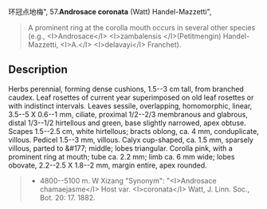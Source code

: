 环冠点地梅",
57.**Androsace coronata** (Watt) Handel-Mazzetti",

> A prominent ring at the corolla mouth occurs in several other species (e.g., &lt;I&gt;Androsace&lt;/I&gt; &lt;I&gt;zambalensis &lt;/I&gt;(Petitmengin) Handel-Mazzetti, &lt;I&gt;A.&lt;/I&gt; &lt;I&gt;delavayi&lt;/I&gt; Franchet).

## Description
Herbs perennial, forming dense cushions, 1.5--3 cm tall, from branched caudex. Leaf rosettes of current year superimposed on old leaf rosettes or with indistinct intervals. Leaves sessile, overlapping, homomorphic, linear, 3.5--5 X 0.6--1 mm, ciliate, proximal 1/2--2/3 membranous and glabrous, distal 1/3--1/2 hirtellous and green, base slightly narrowed, apex obtuse. Scapes 1.5--2.5 cm, white hirtellous; bracts oblong, ca. 4 mm, conduplicate, villous. Pedicel 1.5--3 mm, villous. Calyx cup-shaped, ca. 1.5 mm, sparsely villous, parted to &amp;#177; middle; lobes triangular. Corolla pink, with a prominent ring at mouth; tube ca. 2.2 mm; limb ca. 6 mm wide; lobes obovate, 2.2--2.5 X 1.8--2 mm, margin entire, apex rounded.

> * 4800--5100 m. W Xizang
  "Synonym": "&lt;I&gt;Androsace chamaejasme&lt;/I&gt; Host var. &lt;I&gt;coronata&lt;/I&gt; Watt, J. Linn. Soc., Bot. 20: 17. 1882.
